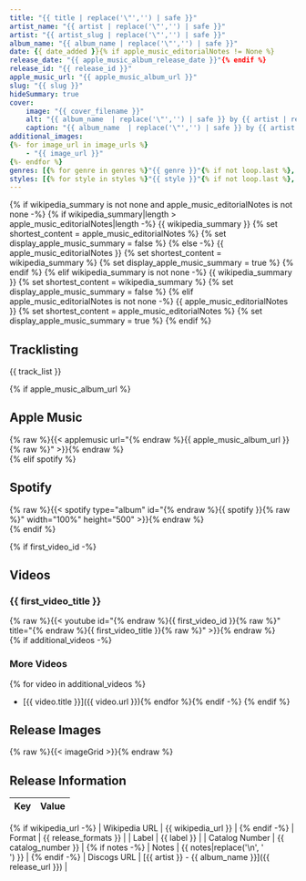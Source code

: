 ```yaml
---
title: "{{ title | replace('\"','') | safe }}"
artist_name: "{{ artist | replace('\"','') | safe }}"
artist: "{{ artist_slug | replace('\"','') | safe }}"
album_name: "{{ album_name | replace('\"','') | safe }}"
date: {{ date_added }}{% if apple_music_editorialNotes != None %}
release_date: "{{ apple_music_album_release_date }}"{% endif %}
release_id: "{{ release_id }}"
apple_music_url: "{{ apple_music_album_url }}"
slug: "{{ slug }}"
hideSummary: true
cover:
    image: "{{ cover_filename }}"
    alt: "{{ album_name  | replace('\"','') | safe }} by {{ artist | replace('\"','') | safe  }}"
    caption: "{{ album_name  | replace('\"','') | safe }} by {{ artist  | replace('\"','') | safe }}"
additional_images:
{%- for image_url in image_urls %}
    - "{{ image_url }}"
{%- endfor %}
genres: [{% for genre in genres %}"{{ genre }}"{% if not loop.last %}, {% endif %}{% endfor %}]
styles: [{% for style in styles %}"{{ style }}"{% if not loop.last %}, {% endif %}{% endfor %}]
---
```


{% if wikipedia_summary is not none and apple_music_editorialNotes is not none -%}
    {% if wikipedia_summary|length > apple_music_editorialNotes|length -%}
        {{ wikipedia_summary }}
        {% set shortest_content = apple_music_editorialNotes %}
        {% set display_apple_music_summary = false %}
    {% else -%}
        {{ apple_music_editorialNotes }}
        {% set shortest_content = wikipedia_summary %}
        {% set display_apple_music_summary = true %}
    {% endif %}
{% elif wikipedia_summary is not none -%}
    {{ wikipedia_summary }}
    {% set shortest_content = wikipedia_summary %}
    {% set display_apple_music_summary = false %}
{% elif apple_music_editorialNotes is not none -%}
    {{ apple_music_editorialNotes }}
    {% set shortest_content = apple_music_editorialNotes %}
    {% set display_apple_music_summary = true %}
{% endif %}

## Tracklisting
{{ track_list }}

{% if apple_music_album_url %}
## Apple Music
{% raw %}{{< applemusic url="{% endraw %}{{ apple_music_album_url }}{% raw %}" >}}{% endraw %}<br>
{% elif spotify %}
## Spotify
{% raw %}{{< spotify type="album" id="{% endraw %}{{ spotify }}{% raw %}" width="100%" height="500" >}}{% endraw %}<br>
{% endif %}

{% if first_video_id -%}
## Videos
### {{ first_video_title }}
{% raw %}{{< youtube id="{% endraw %}{{ first_video_id }}{% raw %}" title="{% endraw %}{{ first_video_title }}{% raw %}" >}}{% endraw %}<br>
{% if additional_videos -%}
### More Videos
{% for video in additional_videos %}
- [{{ video.title }}]({{ video.url }}){% endfor %}{% endif -%}
{% endif %}
## Release Images
{% raw %}{{< imageGrid >}}{% endraw %}

## Release Information
|  Key           | Value                                                |
| ---------------| ---------------------------------------------------- |
{% if wikipedia_url -%}
| Wikipedia URL | {{ wikipedia_url }} |
{% endif -%}
| Format         | {{ release_formats }} |
| Label          | {{ label }} |
| Catalog Number | {{ catalog_number }} |
{% if notes -%}
| Notes | {{ notes|replace('\n', '<br>') }} |
{% endif -%}
| Discogs URL    | [{{ artist }} - {{ album_name }}]({{ release_url }}) |

